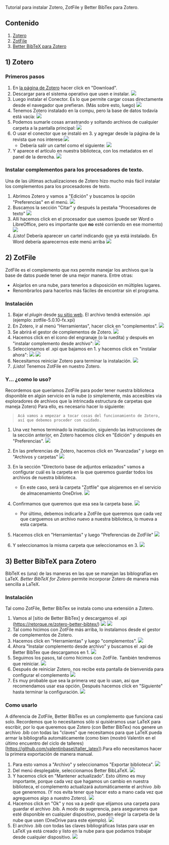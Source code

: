 Tutorial para instalar Zotero, ZotFile y Better BibTex para Zotero.

## Contenido
1. [Zotero](##zotero)
2. [ZotFile](##zotfile)
3. [Better BibTeX para Zotero](##better-bibtex-para-zotero)

## 1) Zotero

### Primeros pasos
 
1. En [la página de Zotero](http://www.zotero.org) hacer click en "Download".
2. Descargar para el sistema operativo que usen e instalar. ![](https://i.imgur.com/fUxf4AE.png)
3. Luego instalar el Conector. Es lo que permite cargar cosas directamente desde el navegador que prefieran. (Más sobre esto, luego) ![](https://i.imgur.com/tXdNVoR.png)
4. Tenemos Zotero instalado en la compu, pero la base de datos todavía está vacía: ![](https://i.imgur.com/pCo4K1A.png)
5. Podemos sumarle cosas arrastrando y soltando archivos de cualquier carpeta a la pantalla principal: ![](https://i.imgur.com/bSJDgfL.png)
6. O usar el conector que se instaló en 3. y agregar desde la página de la revista que nos interese:![](https://i.imgur.com/0ny7xCO.png)
    + Debería salir un cartel como el siguiente: ![](https://i.imgur.com/dgERWmh.png)   
7. Y aparece el artículo en nuestra biblioteca, con los metadatos en el panel de la derecha. ![](https://i.imgur.com/MA9wiNQ.png)

### Instalar complementos para los procesadores de texto.
Una de las últimas actualizaciones de Zotero hizo mucho más fácil instalar los complementos para los procesadores de texto. 

1. Abrimos Zotero y vamos a "Edición" y buscamos la opción "Preferencias" en el menú. ![](https://imgur.com/3ieW6sV)
2. Buscamos la sección "Citar" y después la pestaña "Procesadores de texto" ![](https://imgur.com/aN0lQjb)
3. Allí hacemos click en el procesador que usemos (puede ser Word o LibreOffice, pero es importante que **no** esté corriendo en ese momento) ![](https://imgur.com/FecBCCK)
4. ¡Listo! Debería aparecer un cartel indicando que ya está instalado. En Word debería aparecernos este menú arriba ![](https://imgur.com/quY5GrF)

## 2) ZotFile

ZotFile es el complemento que nxs permite manejar los archivos que la base de datos puede tener de una mejor manera. Entre otras:
+ Alojarlos en una nube, para tenerlos a disposición en múltiples lugares.
+ Renombrarlos para hacerlos más fáciles de encontrar sin el programa.

### Instalación

1. Bajar el _plugin_ desde [su sitio web](https://www.zotfile.com). El archivo tendrá extensión .xpi (ejemplo: zotfile-5.0.10-fx.xpi)
2. En Zotero, ir al menú "Herramientas", hacer click en "complementos". ![](https://i.imgur.com/tlwuiV8.png)
3. Se abrirá el gestor de complementos de Zotero. ![](https://i.imgur.com/QjjNf8y.png)
4. Hacemos click en el ícono del engranaje (o la ruedita) y después en "instalar complemento desde archivo": ![](https://i.imgur.com/h8YgO7E.png)
5. Seleccionamos el .xpi que bajamos en 1. y hacemos click en "instalar ahora": ![](https://i.imgur.com/oaFCUGk.png) ![](https://i.imgur.com/FTMGtQ7.png)
6. Necesitamos reiniciar Zotero para terminar la instalación. ![](https://i.imgur.com/u9DkAvq.png)
7. ¡Listo! Tenemos ZotFile en nuestro Zotero.

### Y... ¿como lo uso?
Recordemos que queríamos ZotFile para poder tener nuestra biblioteca disponible en algún servicio en la nube (o simplemente, más accesibles via exploradores de archivos que la intrincada estructura de carpetas que maneja Zotero)
Para ello, es necesario hacer lo siguiente:

> `Acá vamos a empezar a tocar cosas del funcionamiento de Zotero, así que debemos proceder con cuidado.`
 
1. Una vez hemos terminado la instalación, siguiendo las instrucciones de la sección anterior, en Zotero hacemos click en "Edición" y después en  "Preferencias". ![](https://i.imgur.com/27ZJLLv.png)
2. En las preferencias de Zotero, hacemos click en "Avanzadas" y luego en "Archivos y carpetas" ![](https://i.imgur.com/WDtPFP0.png)
3. En la sección "Directorio base de adjuntos enlazados" vamos a configurar cuál es la carpeta en la que queremos guardar todos los archivos de nuestra biblioteca.

    + En este caso, será la carpeta "Zotfile" que alojaremos en el servicio de almacenamiento OneDrive. ![](https://i.imgur.com/qvcG2j3.png)
4. Confirmamos que queremos que esa sea la carpeta base. ![](https://i.imgur.com/kTx99hO.png)

	+ Por último, debemos indicarle a ZotFile que queremos que cada vez que carguemos un archivo nuevo a nuestra biblioteca, lo mueva a esta carpeta.
5. Hacemos click en "Herramientas" y luego "Preferencias de ZotFile" ![](https://i.imgur.com/T815LNG.png)
6. Y seleccionamos la misma carpeta que seleccionamos en 3. ![](https://i.imgur.com/JwrDNIf.png)

## 3) Better BibTeX para Zotero
BibTeX es (una) de las maneras en las que se manejan las biblografías en LaTeX. _Better BibTeX for Zotero_ permite incorporar Zotero de manera más sencilla a LaTeX.

### Instalación

Tal como ZotFile, Better BibTex se instala como una extensión a Zotero.

1. Vamos al [sitio de Better BibTex] y descargamos el .xpi (https://retorque.re/zotero-better-bibtex/) ![](https://i.imgur.com/.png) ![](https://i.imgur.com/e7I97ex.png)
2. Tal como hicimos con ZotFile más arriba, lo instalamos desde el gestor de complementos de Zotero.
3. Hacemos click en "Herramientas" y luego "complementos". ![](https://i.imgur.com/iWZNDt1.png)
4. Ahora "Instalar complemento desde archivo" y buscamos el .xpi de Better BibTex que descargamos en 1. ![](https://i.imgur.com/u8SG2Sr.png)
5. Seguimos los pasos, tal como hicimos con ZotFile. También tendremos que reiniciar. ![](https://i.imgur.com/c7EvyTQ.png)
6. Después de reiniciar Zotero, nos recibe esta pantalla de bienvenida para configurar el complemento ![](https://i.imgur.com/iv0P9YJ.png)
7. Es muy probable que sea la primera vez que lo usan, así que recomendamos usar esa opción. Después hacemos click en "Siguiente" hasta terminar la configuración. ![](https://i.imgur.com/I5mOegr.png)

### Como usarlo

A diferencia de ZotFile, Better BibTex es un complemento que funciona casi solo. Recordemos que lo necesitamos sólo si quisiéramos usar LaTeX para escribir, por lo que queremos que Zotero (con Better BibTex) nos genere un archivo .bib con todas las "claves" que necesitamos para que LaTeX pueda armar la bibliografía automáticamente (como bien (mostró Valentín en el último encuentro del ciclo de talleres)[https://github.com/valentinbasel/taller_latex]).Para ello necesitamos hacer la primera exportación de manera manual. 

1. Para esto vamos a "Archivo" y seleccionamos "Exportar biblioteca". ![](https://i.imgur.com/R1gpm5k.png)
2. Del menú desplegable, seleccionamos Better BibLaTeX. ![](https://i.imgur.com/DQAORjn.png)
3. Y hacemos click en "Mantener actualizado". Esto último es muy importante, porque cada vez que hagamos un cambio en nuestra biblioteca, el complemento actualizará automáticamente el archivo .bib que generemos. (Y nos evita tener que hacer esto a mano cada vez que agreguemos algo a nuestro Zotero). ![](https://i.imgur.com/AfP39Ft.png)
4. Hacemos click en "Ok" y nos va a pedir que elijamos una carpeta para guardar el archivo .bib. A modo de sugerencia, para asegurarnos que esté disponible en cualquier dispositivo, pueden elegir la carpeta de la nube que usen (OneDrive para este ejemplo). ![](https://i.imgur.com/23KUA0l.png)
5. El archivo .bib con todas las claves bibliográficas listas para usar en LaTeX ya está creado y listo en la nube para que podamos trabajar desde cualquier dispositivo. ![](https://i.imgur.com/52d5HF9.jpg)
